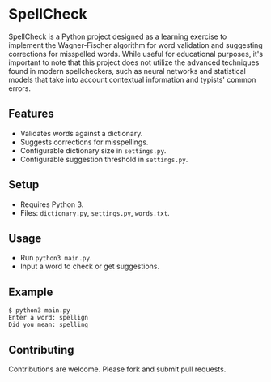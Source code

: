 # SpellCheck

SpellCheck is a Python project designed as a learning exercise to implement the Wagner-Fischer algorithm for word validation and suggesting corrections for misspelled words. While useful for educational purposes, it's important to note that this project does not utilize the advanced techniques found in modern spellcheckers, such as neural networks and statistical models that take into account contextual information and typists' common errors.

## Features
- Validates words against a dictionary.
- Suggests corrections for misspellings.
- Configurable dictionary size in `settings.py`.
- Configurable suggestion threshold in `settings.py`.

## Setup
- Requires Python 3.
- Files: `dictionary.py`, `settings.py`, `words.txt`.

## Usage
- Run `python3 main.py`.
- Input a word to check or get suggestions.

## Example
```
$ python3 main.py
Enter a word: spellign
Did you mean: spelling
```

## Contributing
Contributions are welcome. Please fork and submit pull requests.